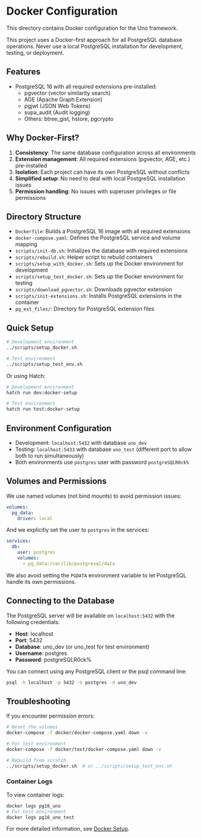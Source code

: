 # Docker Configuration

This directory contains Docker configuration for the Uno framework.

This project uses a Docker-first approach for all PostgreSQL database operations. Never use a local PostgreSQL installation for development, testing, or deployment.

## Features

- PostgreSQL 16 with all required extensions pre-installed:
  - pgvector (vector similarity search)
  - AGE (Apache Graph Extension)
  - pgjwt (JSON Web Tokens)
  - supa_audit (Audit logging)
  - Others: btree_gist, hstore, pgcrypto

## Why Docker-First?

1. **Consistency**: The same database configuration across all environments
2. **Extension management**: All required extensions (pgvector, AGE, etc.) pre-installed
3. **Isolation**: Each project can have its own PostgreSQL without conflicts
4. **Simplified setup**: No need to deal with local PostgreSQL installation issues
5. **Permission handling**: No issues with superuser privileges or file permissions

## Directory Structure

- `Dockerfile`: Builds a PostgreSQL 16 image with all required extensions
- `docker-compose.yaml`: Defines the PostgreSQL service and volume mapping
- `scripts/init-db.sh`: Initializes the database with required extensions
- `scripts/rebuild.sh`: Helper script to rebuild containers
- `scripts/setup_with_docker.sh`: Sets up the Docker environment for development
- `scripts/setup_test_docker.sh`: Sets up the Docker environment for testing
- `scripts/download_pgvector.sh`: Downloads pgvector extension
- `scripts/init-extensions.sh`: Installs PostgreSQL extensions in the container
- `pg_ext_files/`: Directory for PostgreSQL extension files

## Quick Setup

```bash
# Development environment
../scripts/setup_docker.sh

# Test environment
../scripts/setup_test_env.sh
```

Or using Hatch:

```bash
# Development environment
hatch run dev:docker-setup

# Test environment
hatch run test:docker-setup
```

## Environment Configuration

- Development: `localhost:5432` with database `uno_dev`
- Testing: `localhost:5433` with database `uno_test` (different port to allow both to run simultaneously)
- Both environments use `postgres` user with password `postgreSQLR0ck%`

## Volumes and Permissions

We use named volumes (not bind mounts) to avoid permission issues:

```yaml
volumes:
  pg_data:
    driver: local
```

And we explicitly set the user to `postgres` in the services:

```yaml
services:
  db:
    user: postgres
    volumes:
      - pg_data:/var/lib/postgresql/data
```

We also avoid setting the `PGDATA` environment variable to let PostgreSQL handle its own permissions.

## Connecting to the Database

The PostgreSQL server will be available on `localhost:5432` with the following credentials:

- **Host**: localhost
- **Port**: 5432
- **Database**: uno_dev (or uno_test for test environment)
- **Username**: postgres
- **Password**: postgreSQLR0ck%

You can connect using any PostgreSQL client or the psql command line:

```bash
psql -h localhost -p 5432 -U postgres -d uno_dev
```

## Troubleshooting

If you encounter permission errors:

```bash
# Reset the volumes
docker-compose -f docker/docker-compose.yaml down -v

# For test environment
docker-compose -f docker/test/docker-compose.yaml down -v

# Rebuild from scratch
../scripts/setup_docker.sh  # or ../scripts/setup_test_env.sh
```

### Container Logs

To view container logs:

```bash
docker logs pg16_uno
# For test environment
docker logs pg16_uno_test
```

For more detailed information, see [Docker Setup](../docs/docker_setup.md).